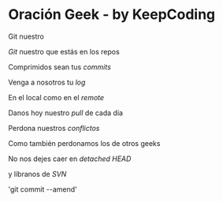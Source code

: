 # Oración Geek - by KeepCoding

Git nuestro

*Git* nuestro que estás en los repos

Comprimidos sean tus *commits*

Venga a nosotros tu *log*

En el local como en el *remote*

Danos hoy nuestro *pull* de cada día

Perdona nuestros *conflictos*

Como también perdonamos los de otros geeks<br />

No nos dejes caer en *detached HEAD*

y líbranos de *SVN*

'git commit --amend'

